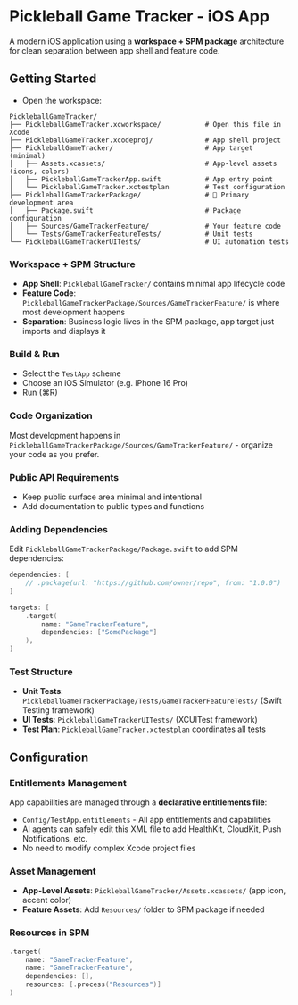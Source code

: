 # Pickleball Game Tracker - iOS App

A modern iOS application using a **workspace + SPM package** architecture for clean separation between app shell and feature code.

## Getting Started

- Open the workspace:

```
PickleballGameTracker/
├── PickleballGameTracker.xcworkspace/           # Open this file in Xcode
├── PickleballGameTracker.xcodeproj/             # App shell project
├── PickleballGameTracker/                       # App target (minimal)
│   ├── Assets.xcassets/                         # App-level assets (icons, colors)
│   ├── PickleballGameTrackerApp.swift           # App entry point
│   └── PickleballGameTracker.xctestplan         # Test configuration
├── PickleballGameTrackerPackage/                # 🚀 Primary development area
│   ├── Package.swift                            # Package configuration
│   ├── Sources/GameTrackerFeature/              # Your feature code
│   └── Tests/GameTrackerFeatureTests/           # Unit tests
└── PickleballGameTrackerUITests/                # UI automation tests
```

### Workspace + SPM Structure

- **App Shell**: `PickleballGameTracker/` contains minimal app lifecycle code
- **Feature Code**: `PickleballGameTrackerPackage/Sources/GameTrackerFeature/` is where most development happens
- **Separation**: Business logic lives in the SPM package, app target just imports and displays it

### Build & Run

- Select the `TestApp` scheme
- Choose an iOS Simulator (e.g. iPhone 16 Pro)
- Run (⌘R)

### Code Organization

Most development happens in `PickleballGameTrackerPackage/Sources/GameTrackerFeature/` - organize your code as you prefer.

### Public API Requirements

- Keep public surface area minimal and intentional
- Add documentation to public types and functions

### Adding Dependencies

Edit `PickleballGameTrackerPackage/Package.swift` to add SPM dependencies:

```swift
dependencies: [
    // .package(url: "https://github.com/owner/repo", from: "1.0.0")
]

targets: [
    .target(
        name: "GameTrackerFeature",
        dependencies: ["SomePackage"]
    ),
]
```

### Test Structure

- **Unit Tests**: `PickleballGameTrackerPackage/Tests/GameTrackerFeatureTests/` (Swift Testing framework)
- **UI Tests**: `PickleballGameTrackerUITests/` (XCUITest framework)
- **Test Plan**: `PickleballGameTracker.xctestplan` coordinates all tests

## Configuration

### Entitlements Management

App capabilities are managed through a **declarative entitlements file**:

- `Config/TestApp.entitlements` - All app entitlements and capabilities
- AI agents can safely edit this XML file to add HealthKit, CloudKit, Push Notifications, etc.
- No need to modify complex Xcode project files

### Asset Management

- **App-Level Assets**: `PickleballGameTracker/Assets.xcassets/` (app icon, accent color)
- **Feature Assets**: Add `Resources/` folder to SPM package if needed

### Resources in SPM

```swift
.target(
    name: "GameTrackerFeature",
    name: "GameTrackerFeature",
    dependencies: [],
    resources: [.process("Resources")]
)
```
